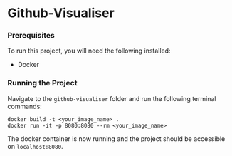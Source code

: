 # Github-Visualiser

### Prerequisites
To run this project, you will need the following installed:

- Docker

### Running the Project
Navigate to the `github-visualiser` folder and run the following terminal commands:

```
docker build -t <your_image_name> .
docker run -it -p 8080:8080 --rm <your_image_name>
```
The docker container is now running and the project should be accessible on `localhost:8080`.
